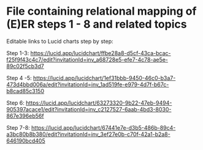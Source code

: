 # File containing relational mapping of (E)ER steps 1 - 8 and related topics

Editable links to Lucid charts step by step:

Step 1-3:
https://lucid.app/lucidchart/ffbe28a8-d5cf-43ca-bcac-f25f9f43c4c7/edit?invitationId=inv_a68728e5-efe7-4c78-ae5e-89c02f5cb3d7

Step 4 -5:
https://lucid.app/lucidchart/1ef31bbb-9450-46c0-b3a7-473d4bbd006a/edit?invitationId=inv_1ad519fe-e979-4d7f-b67c-b8cad85c3150

Step 6:
https://lucid.app/lucidchart/63273320-9b22-47eb-9494-905397acace1/edit?invitationId=inv_c2127527-6aab-4bd3-8030-867e396eb56f

Step 7-8:
https://lucid.app/lucidchart/67441e7e-d3b5-486b-89c4-a3bc80b8b380/edit?invitationId=inv_3ef27e0b-c70f-42a1-b2a8-646190bcd405
